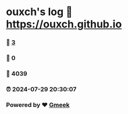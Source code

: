 # ouxch's log :link: https://ouxch.github.io 
### :page_facing_up: [3](https://ouxch.github.io/tag.html) 
### :speech_balloon: 0 
### :hibiscus: 4039 
### :alarm_clock: 2024-07-29 20:30:07 
### Powered by :heart: [Gmeek](https://github.com/Meekdai/Gmeek)
